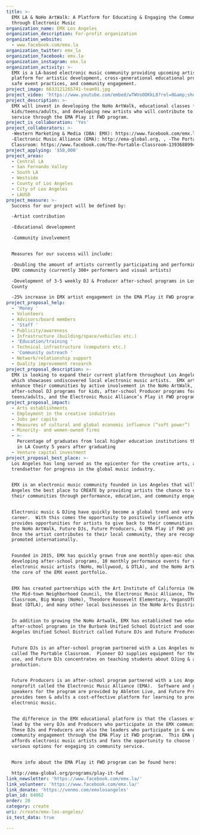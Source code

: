 ```yaml
---
title: >-
  EMX LA & NoHo ArtWalk: A Platform for Educating & Engaging the Community
  through Electronic Music
organization_name: EMX Los Angeles
organization_description: For-profit organization
organization_website:
  - www.facebook.com/emx.la
organization_twitter: emx_la
organization_facebook: emx.la
organization_instagram: emx.la
organization_activity: >-
  EMX is a LA-based electronic music community providing upcoming artists a
  platform for artistic development, cross-generational educational programs,
  safe event practices, and community engagement.
project_image: 6633121265741-team91.jpg
project_video: 'https://www.youtube.com/embed/wTWVo0OKkL8?rel=0&amp;showinfo=0'
project_description: >-
  EMX will invest in developing the NoHo ArtWalk, educational classes for
  kids/teens/adults, and developing new artists who will contribute to community
  service through the EMA Play it FWD program.
project_is_collaboration: 'Yes'
project_collaborators: >-
  -Western Marketing & Media (DBA: EMX): https://www.facebook.com/emx.la/, ,
  -Electronic Music Alliance (EMA): http://ema-global.org, , -The Portable
  Classroom: https://www.facebook.com/The-Portable-Classroom-139368899459661/
project_applying: '$50,000'
project_areas:
  - Central LA
  - San Fernando Valley
  - South LA
  - Westside
  - County of Los Angeles
  - City of Los Angeles
  - LAUSD
project_measure: >-
  Success for our project will be defined by:

  -Artist contribution

  -Educational development

  -Community involvement


  Measures for our success will include:

  -Doubling the amount of artists currently participating and performing in the
  EMX community (currently 300+ performers and visual artists)

  -Development of 3-5 weekly DJ & Producer after-school programs in Los Angeles
  County

  -25% increase in EMX artist engagement in the EMA Play it FWD program
project_proposal_help:
  - 'Money '
  - Volunteers
  - Advisors/board members
  - 'Staff '
  - Publicity/awareness
  - Infrastructure (building/space/vehicles etc.)
  - 'Education/training '
  - Technical infrastructure (computers etc.)
  - 'Community outreach '
  - Network/relationship support
  - Quality improvement research
project_proposal_description: >-
  EMX is looking to expand their current platform throughout Los Angeles County,
  which showcases undiscovered local electronic music artists.  EMX artists will
  enhance their communities by active involvement in the NoHo ArtWalk,
  after-school DJ programs for kids, after-school Producer programs for
  teens/adults, and the Electronic Music Alliance’s Play it FWD program.
project_proposal_impact:
  - Arts establishments
  - Employment in the creative industries
  - Jobs per capita
  - Measures of cultural and global economic influence (“soft power”)
  - Minority- and women-owned firms
  - >-
    Percentage of graduates from local higher education institutions that remain
    in LA County 5 years after graduating
  - Venture capital investment
project_proposal_best_place: >-
  Los Angeles has long served as the epicenter for the creative arts, and as a
  trendsetter for progress in the global music industry.


  EMX is an electronic music community founded in Los Angeles that will make Los
  Angeles the best place to CREATE by providing artists the chance to enhance
  their communities through performance, education, and community engagement.


  Electronic music & DJing have quickly become a global trend and very lucrative
  career.  With this comes the opportunity to positively influence others.  EMX
  provides opportunities for artists to give back to their communities through
  the NoHo ArtWalk, Future DJs, Future Producers, & EMA Play if FWD program. 
  Once the artist contributes to their local community, they are recognized and
  promoted internationally.


  Founded in 2015, EMX has quickly grown from one monthly open-mic showcase to
  developing after-school programs, 10 monthly performance events for upcoming
  electronic music artists (NoHo, Hollywood, & DTLA), and the NoHo ArtWalk as
  the core of the EMX event portfolio.


  EMX has created partnerships with the Art Institute of California (Hollywood),
  the Mid-town Neighborhood Council, the Electronic Music Alliance, The Portable
  Classroom, Big Wangs (NoHo), Theodore Roosevelt Elementary, VegansOfLA, Tokyo
  Beat (DTLA), and many other local businesses in the NoHo Arts District.


  In addition to growing the NoHo Artwalk, EMX has established two educational
  after-school programs in the Burbank Unified School District and soon the Los
  Angeles Unified School District called Future DJs and Future Producers.


  Future DJs is an after-school program partnered with a Los Angeles nonprofit
  called The Portable Classroom.  Pioneer DJ supplies equipment for the kids to
  use, and Future DJs concentrates on teaching students about DJing & audio
  production.


  Future Producers is an after-school program partnered with a Los Angeles
  nonprofit called the Electronic Music Alliance (EMA).  Software and guest
  speakers for the program are provided by Ableton Live, and Future Producers
  provides teen & adults a cost-effective platform for learning to produce
  electronic music.


  The difference in the EMX educational platform is that the classes offered are
  lead by the very DJs and Producers who participate in the EMX community. 
  These DJs and Producers are also the leaders who participate in & encourage
  community engagement through the EMA Play it FWD program.  This EMA program
  affords electronic music artists and fans the opportunity to choose from
  various options for engaging in community service.  


  More info about the EMA Play it FWD program can be found here:

  http://ema-global.org/programs/play-it-fwd
link_newsletter: 'https://www.facebook.com/emx.la/'
link_volunteer: 'https://www.facebook.com/emx.la/'
link_donate: 'https://venmo.com/emxlosangeles'
plan_id: 84062
order: 20
category: create
uri: /create/emx-los-angeles/
is_test_data: true

---
```


